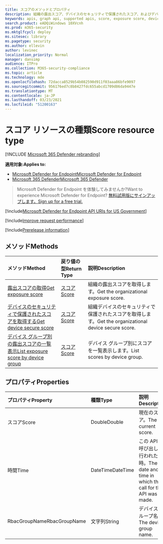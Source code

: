 ```yaml
---
title: スコアのメソッドとプロパティ
description: 組織の露出スコア、デバイスのセキュリティで保護されたスコア、およびデバイス グループ別の露出スコアを取得します。
keywords: apis, graph api, supported apis, score, exposure score, device secure score, exposure score by device group
search.product: eADQiWindows 10XVcnh
ms.prod: m365-security
ms.mktglfcycl: deploy
ms.sitesec: library
ms.pagetype: security
ms.author: ellevin
author: levinec
localization_priority: Normal
manager: dansimp
audience: ITPro
ms.collection: M365-security-compliance
ms.topic: article
ms.technology: mde
ms.openlocfilehash: 72dacca8529b54b082590d911f03aaa86bfe9097
ms.sourcegitcommit: 956176ed7c8b8427fdc655abcd1709d86da9447e
ms.translationtype: MT
ms.contentlocale: ja-JP
ms.lasthandoff: 03/23/2021
ms.locfileid: "51200163"
---
```

# <a name="score-resource-type"></a><span data-ttu-id="edeea-104">スコア リソースの種類</span><span class="sxs-lookup"><span data-stu-id="edeea-104">Score resource type</span></span>

[!INCLUDE [Microsoft 365 Defender rebranding](../../includes/microsoft-defender.md)]


<span data-ttu-id="edeea-105">**適用対象:**</span><span class="sxs-lookup"><span data-stu-id="edeea-105">**Applies to:**</span></span>
- [<span data-ttu-id="edeea-106">Microsoft Defender for Endpoint</span><span class="sxs-lookup"><span data-stu-id="edeea-106">Microsoft Defender for Endpoint</span></span>](https://go.microsoft.com/fwlink/?linkid=2154037)
- [<span data-ttu-id="edeea-107">Microsoft 365 Defender</span><span class="sxs-lookup"><span data-stu-id="edeea-107">Microsoft 365 Defender</span></span>](https://go.microsoft.com/fwlink/?linkid=2118804)

> <span data-ttu-id="edeea-108">Microsoft Defender for Endpoint を体験してみませんか?</span><span class="sxs-lookup"><span data-stu-id="edeea-108">Want to experience Microsoft Defender for Endpoint?</span></span> [<span data-ttu-id="edeea-109">無料試用版にサインアップします。</span><span class="sxs-lookup"><span data-stu-id="edeea-109">Sign up for a free trial.</span></span>](https://www.microsoft.com/microsoft-365/windows/microsoft-defender-atp?ocid=docs-wdatp-exposedapis-abovefoldlink) 

[!include[Microsoft Defender for Endpoint API URIs for US Government](../../includes/microsoft-defender-api-usgov.md)]

[!include[Improve request performance](../../includes/improve-request-performance.md)]


[!include[Prerelease information](../../includes/prerelease.md)]

## <a name="methods"></a><span data-ttu-id="edeea-110">メソッド</span><span class="sxs-lookup"><span data-stu-id="edeea-110">Methods</span></span>

<span data-ttu-id="edeea-111">メソッド</span><span class="sxs-lookup"><span data-stu-id="edeea-111">Method</span></span> |<span data-ttu-id="edeea-112">戻り値の型</span><span class="sxs-lookup"><span data-stu-id="edeea-112">Return Type</span></span> |<span data-ttu-id="edeea-113">説明</span><span class="sxs-lookup"><span data-stu-id="edeea-113">Description</span></span>
:---|:---|:---
[<span data-ttu-id="edeea-114">露出スコアの取得</span><span class="sxs-lookup"><span data-stu-id="edeea-114">Get exposure score</span></span>](get-exposure-score.md) | [<span data-ttu-id="edeea-115">スコア</span><span class="sxs-lookup"><span data-stu-id="edeea-115">Score</span></span>](score.md) | <span data-ttu-id="edeea-116">組織の露出スコアを取得します。</span><span class="sxs-lookup"><span data-stu-id="edeea-116">Get the organizational exposure score.</span></span>
[<span data-ttu-id="edeea-117">デバイスのセキュリティで保護されたスコアを取得する</span><span class="sxs-lookup"><span data-stu-id="edeea-117">Get device secure score</span></span>](get-device-secure-score.md) | [<span data-ttu-id="edeea-118">スコア</span><span class="sxs-lookup"><span data-stu-id="edeea-118">Score</span></span>](score.md) | <span data-ttu-id="edeea-119">組織デバイスのセキュリティで保護されたスコアを取得します。</span><span class="sxs-lookup"><span data-stu-id="edeea-119">Get the organizational device secure score.</span></span>
[<span data-ttu-id="edeea-120">デバイス グループ別の露出スコアの一覧表示</span><span class="sxs-lookup"><span data-stu-id="edeea-120">List exposure score by device group</span></span>](get-machine-group-exposure-score.md)| [<span data-ttu-id="edeea-121">スコア</span><span class="sxs-lookup"><span data-stu-id="edeea-121">Score</span></span>](score.md) | <span data-ttu-id="edeea-122">デバイス グループ別にスコアを一覧表示します。</span><span class="sxs-lookup"><span data-stu-id="edeea-122">List scores by device group.</span></span>

## <a name="properties"></a><span data-ttu-id="edeea-123">プロパティ</span><span class="sxs-lookup"><span data-stu-id="edeea-123">Properties</span></span>

<span data-ttu-id="edeea-124">プロパティ</span><span class="sxs-lookup"><span data-stu-id="edeea-124">Property</span></span> |  <span data-ttu-id="edeea-125">種類</span><span class="sxs-lookup"><span data-stu-id="edeea-125">Type</span></span>    |   <span data-ttu-id="edeea-126">説明</span><span class="sxs-lookup"><span data-stu-id="edeea-126">Description</span></span>
:---|:---|:---
<span data-ttu-id="edeea-127">スコア</span><span class="sxs-lookup"><span data-stu-id="edeea-127">Score</span></span> | <span data-ttu-id="edeea-128">Double</span><span class="sxs-lookup"><span data-stu-id="edeea-128">Double</span></span> | <span data-ttu-id="edeea-129">現在のスコア。</span><span class="sxs-lookup"><span data-stu-id="edeea-129">The current score.</span></span>
<span data-ttu-id="edeea-130">時間</span><span class="sxs-lookup"><span data-stu-id="edeea-130">Time</span></span> | <span data-ttu-id="edeea-131">DateTime</span><span class="sxs-lookup"><span data-stu-id="edeea-131">DateTime</span></span> | <span data-ttu-id="edeea-132">この API の呼び出しが行われた日時。</span><span class="sxs-lookup"><span data-stu-id="edeea-132">The date and time in which the call for this API was made.</span></span>
<span data-ttu-id="edeea-133">RbacGroupName</span><span class="sxs-lookup"><span data-stu-id="edeea-133">RbacGroupName</span></span> | <span data-ttu-id="edeea-134">文字列</span><span class="sxs-lookup"><span data-stu-id="edeea-134">String</span></span> | <span data-ttu-id="edeea-135">デバイス グループ名。</span><span class="sxs-lookup"><span data-stu-id="edeea-135">The device group name.</span></span>
